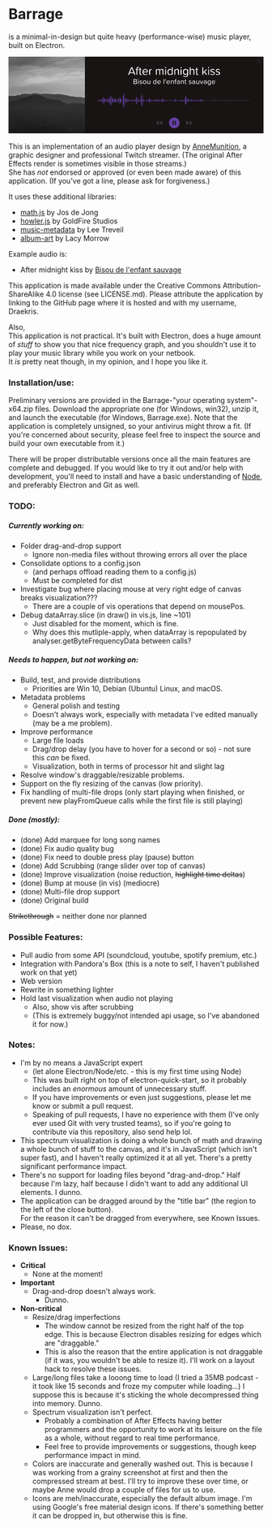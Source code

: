 # Barrage

is a minimal-in-design but quite heavy (performance-wise) music player, built on Electron.  

![Example image of application.](examples/barrage-example.png)

This is an implementation of an audio player design by [AnneMunition](http://annemunition.tv/), a graphic designer and professional Twitch streamer.  (The original After Effects render is sometimes visible in those streams.)  
She has *not* endorsed or approved (or even been made aware) of this application.  (If you've got a line, please ask for forgiveness.)

It uses these additional libraries:
* [math.js](http://mathjs.org/) by Jos de Jong
* [howler.js](https://howlerjs.com/) by GoldFire Studios
* [music-metadata](https://github.com/leetreveil/musicmetadata) by Lee Treveil
* [album-art](https://github.com/lacymorrow/album-art) by Lacy Morrow

Example audio is:  
* After midnight kiss by [Bisou de l'enfant sauvage](https://bisoudelenfantsauvage.bandcamp.com/)

This application is made available under the Creative Commons Attribution-ShareAlike 4.0 license (see LICENSE.md).  Please attribute the application by linking to the GitHub page where it is hosted and with my username, Draekris.

Also,   
This application is not practical.  It's built with Electron, does a huge amount of _stuff_ to show you that nice frequency graph, and you shouldn't use it to play your music library while you work on your netbook.  
It _is_ pretty neat though, in my opinion, and I hope you like it.  

### Installation/use:
Preliminary versions are provided in the Barrage-"your operating system"-x64.zip files.  Download the appropriate one (for Windows, win32), unzip it, and launch the executable (for Windows, Barrage.exe).  Note that the application is completely unsigned, so your antivirus might throw a fit.  (If you're concerned about security, please feel free to inspect the source and build your own executable from it.)

There will be proper distributable versions once all the main features are complete and debugged.  If you would like to try it out and/or help with development, you'll need to install and have a basic understanding of [Node](https://nodejs.org/en/), and preferably Electron and Git as well.

### TODO:  
##### Currently working on:
* Folder drag-and-drop support
  - Ignore non-media files without throwing errors all over the place
* Consolidate options to a config.json 
  - (and perhaps offload reading them to a config.js)
  - Must be completed for dist
* Investigate bug where placing mouse at very right edge of canvas breaks visualization???
  - There are a couple of vis operations that depend on mousePos.
* Debug dataArray.slice (in draw() in vis.js, line ~101)
  - Just disabled for the moment, which is fine.
  - Why does this mutliple-apply, when dataArray is repopulated by analyser.getByteFrequencyData between calls?

##### Needs to happen, but not working on:
* Build, test, and provide distributions
  - Priorities are Win 10, Debian (Ubuntu) Linux, and macOS.
* Metadata problems
  - General polish and testing
  - Doesn't always work, especially with metadata I've edited manually (may be a me problem).
* Improve performance
  - Large file loads 
  - Drag/drop delay (you have to hover for a second or so) - not sure this _can_ be fixed.
  - Visualization, both in terms of processor hit and slight lag
* Resolve window's draggable/resizable problems.
* Support on the fly resizing of the canvas (low priority).
* Fix handling of multi-file drops (only start playing when finished, or prevent new playFromQueue calls while the first file is still playing)

##### Done (mostly):
* (done) Add marquee for long song names
* (done) Fix audio quality bug
* (done) Fix need to double press play (pause) button
* (done) Add Scrubbing (range slider over top of canvas)
* (done) Improve visualization (noise reduction, ~~highlight time deltas~~)
* (done) Bump at mouse (in vis) (mediocre)
* (done) Multi-file drop support
* (done) Original build  

~~Strikethrough~~ = neither done nor planned


### Possible Features:
* Pull audio from some API (soundcloud, youtube, spotify premium, etc.)
* Integration with Pandora's Box (this is a note to self, I haven't published work on that yet)
* Web version
* Rewrite in something lighter
* Hold last visualization when audio not playing
  - Also, show vis after scrubbing
  - (This is extremely buggy/not intended api usage, so I've abandoned it for now.)


### Notes:
* I'm by no means a JavaScript expert 
  - (let alone Electron/Node/etc. - this is my first time using Node)
  - This was built right on top of electron-quick-start, so it probably includes an _enormous_ amount of unnecessary stuff.
  - If you have improvements or even just suggestions, please let me know or submit a pull request.
  - Speaking of pull requests, I have no experience with them (I've only ever used Git with very trusted teams), so if you're going to contribute via this repository, also send help lol.
* This spectrum visualization is doing a whole bunch of math and drawing a whole bunch of stuff to the canvas, and it's in JavaScript (which isn't super fast), and I haven't really optimized it at all yet.  There's a pretty significant performance impact.
* There's no support for loading files beyond "drag-and-drop."  Half because I'm lazy, half because I didn't want to add any additional UI elements.  I dunno.
* The application can be dragged around by the "title bar" (the region to the left of the close button).  
  For the reason it can't be dragged from everywhere, see Known Issues.
* Please, no dox.

### Known Issues:
* **Critical**
  - None at the moment!
* **Important**
  - Drag-and-drop doesn't always work.
    - Dunno.
* **Non-critical**
  - Resize/drag imperfections
    - The window cannot be resized from the right half of the top edge.  This is because Electron disables resizing for edges which are "draggable."
    - This is also the reason that the entire application is not draggable (if it was, you wouldn't be able to resize it).  I'll work on a layout hack to resolve these issues. 
  - Large/long files take a looong time to load (I tried a 35MB podcast - it took like 15 seconds and froze my computer while loading...)  I suppose this is because it's sticking the whole decompressed thing into memory.  Dunno.
  - Spectrum visualization isn't perfect.
    - Probably a combination of After Effects having better programmers and the opportunity to work at its leisure on the file as a whole, without regard to real time performance.
    - Feel free to provide improvements or suggestions, though keep performance impact in mind.
  - Colors are inaccurate and generally washed out.  This is because I was working from a grainy screenshot at first and then the compressed stream at best.  I'll try to improve these over time, or maybe Anne would drop a couple of files for us to use.
  - Icons are meh/inaccurate, especially the default album image.  I'm using Google's free material design icons.  If there's something better it can be dropped in, but otherwise this is fine.
